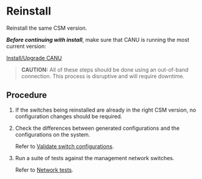 # Reinstall

Reinstall the same CSM version.

***Before continuing with install***, make sure that CANU is running the most current version:

[Install/Upgrade CANU](canu_install_update.md)

> **CAUTION:** All of these steps should be done using an out-of-band connection. This process is disruptive and will require downtime.

## Procedure

1. If the switches being reinstalled are already in the right CSM version, no configuration changes should be required.

2. Check the differences between generated configurations and the configurations on the system.

   Refer to [Validate switch configurations](validate_switch_configs.md).

3. Run a suite of tests against the management network switches.

   Refer to [Network tests](network_tests.md).
